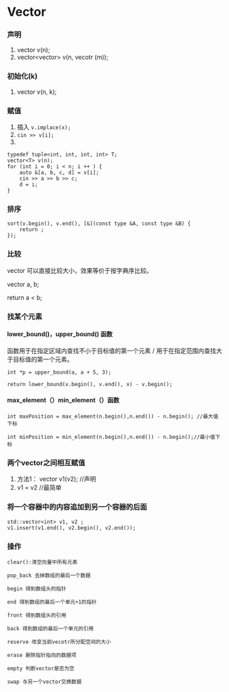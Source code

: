 # Vector
### 声明
1. vector<int> v(n);
2. vector<vector<int>> v(n, vecotr<int> (m));

### 初始化(k)
1. vector<int> v(n, k);

### 赋值
1. 插入 `v.implace(x);`
2. `cin >> v[i];`
3. 
```
typedef tuple<int, int, int, int> T;
vector<T> v(n);
for (int i = 0; i < n; i ++ ) {
    auto &[a, b, c, d] = v[i];
    cin >> a >> b >> c;
    d = i;
}
```

### 排序
```
sort(v.begin(), v.end(), [&](const type &A, const type &B) {
    return ;
});
```
### 比较
vector 可以直接比较大小，效果等价于按字典序比较。

vector<int> a, b;

return a < b;

### 找某个元素
#### lower_bound()，upper_bound()  函数
函数用于在指定区域内查找不小于目标值的第一个元素 / 用于在指定范围内查找大于目标值的第一个元素。

`int *p = upper_bound(a, a + 5, 3);`

`return lower_bound(v.begin(), v.end(), x) - v.begin();`

#### max_element（）min_element（）函数
```
int maxPosition = max_element(n.begin(),n.end()) - n.begin(); //最大值下标

int minPosition = min_element(n.begin(),n.end()) - n.begin();//最小值下标
```

### 两个vector之间相互赋值
1. 方法1：   vector<int > v1(v2);  //声明
2.  v1 = v2      //最简单

### 将一个容器中的内容追加到另一个容器的后面
```
std::vector<int> v1, v2 ;
v1.insert(v1.end(), v2.begin(), v2.end());
```

### 操作
```
clear()​:清空向量中所有元素

pop_back 去掉数组的最后一个数据

begin 得到数组头的指针

end 得到数组的最后一个单元+1的指针

front 得到数组头的引用

back 得到数组的最后一个单元的引用

reserve 改变当前vecotr所分配空间的大小

erase 删除指针指向的数据项

empty 判断vector是否为空

swap 与另一个vector交换数据

```
